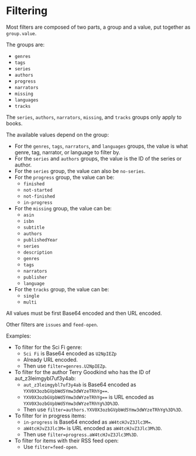 # Filtering

Most filters are composed of two parts, a group and a value, put together as `group.value`.

The groups are:

* `genres`
* `tags`
* `series`
* `authors`
* `progress`
* `narrators`
* `missing`
* `languages`
* `tracks`

The `series`, `authors`, `narrators`, `missing`, and `tracks` groups only apply to books.

The available values depend on the group:

* For the `genres`, `tags`, `narrators`, and `languages` groups, the value is what genre, tag, narrator, or language to filter by.
* For the `series` and `authors` groups, the value is the ID of the series or author.
* For the `series` group, the value can also be `no-series`.
* For the `progress` group, the value can be:
  * `finished`
  * `not-started`
  * `not-finished`
  * `in-progress`
* For the `missing` group, the value can be:
  * `asin`
  * `isbn`
  * `subtitle`
  * `authors`
  * `publishedYear`
  * `series`
  * `description`
  * `genres`
  * `tags`
  * `narrators`
  * `publisher`
  * `language`
* For the `tracks` group, the value can be:
  * `single`
  * `multi`

All values must be first Base64 encoded and then URL encoded.

Other filters are `issues` and `feed-open`.

Examples:

* To filter for the Sci Fi genre:
  * `Sci Fi` is Base64 encoded as `U2NpIEZp` 
  * Already URL encoded.
  * Then use `filter=genres.U2NpIEZp`.
* To filter for the author Terry Goodkind who has the ID of aut_z3leimgybl7uf3y4ab:
  * `aut_z3leimgybl7uf3y4ab` is Base64 encoded as `YXV0X3ozbGVpbWd5Ymw3dWYzeTRhYg==`.
  * `YXV0X3ozbGVpbWd5Ymw3dWYzeTRhYg==` is URL encoded as `YXV0X3ozbGVpbWd5Ymw3dWYzeTRhYg%3D%3D`.
  * Then use `filter=authors.YXV0X3ozbGVpbWd5Ymw3dWYzeTRhYg%3D%3D`.
* To filter for in progress items:
  * `in-progress` is Base64 encoded as `aW4tcHJvZ3Jlc3M=`.
  * `aW4tcHJvZ3Jlc3M=` is URL encoded as `aW4tcHJvZ3Jlc3M%3D`.
  * Then use `filter=progress.aW4tcHJvZ3Jlc3M%3D`.
* To filter for items with their RSS feed open:
  * Use `filter=feed-open`.
